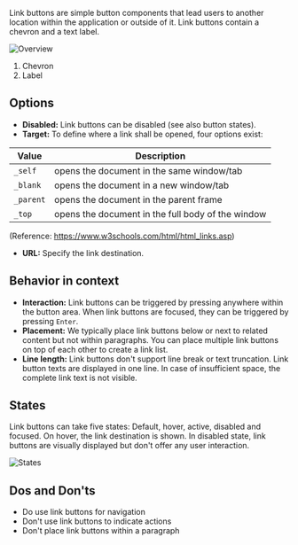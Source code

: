 Link buttons are simple button components that lead users to another location within the application or outside of it. Link buttons contain a chevron and a text label. 

![Overview](https://www.figma.com/file/wEptRgAezDU1z80Cn3eZ0o/iX-Pattern-Illustrations?type=design&node-id=1484-38642&mode=design&t=97WS5dUS2rk3MCp2-11)

1. Chevron
2. Label

## Options
- **Disabled:** Link buttons can be disabled (see also button states). 
- **Target:** To define where a link shall be opened, four options exist:

| Value     | Description                                       |
| --------- | ------------------------------------------------- |
| `_self`   | opens the document in the same window/tab         |
| `_blank`  | opens the document in a new window/tab            |
| `_parent` | opens the document in the parent frame            |
| `_top`    | opens the document in the full body of the window |
(Reference: https://www.w3schools.com/html/html_links.asp)
- **URL:** Specify the link destination.

## Behavior in context
- **Interaction:** Link buttons can be triggered by pressing anywhere within the button area. When link buttons are focused, they can be triggered by pressing `Enter`.
- **Placement:** We typically place link buttons below or next to related content but not within paragraphs. You can place multiple link buttons on top of each other to create a link list.
- **Line length:** Link buttons don't support line break or text truncation. Link button texts are displayed in one line. In case of insufficient space, the complete link text is not visible.

## States
Link buttons can take five states: Default, hover, active, disabled and focused. On hover, the link destination is shown. In disabled state, link buttons are visually displayed but don't offer any user interaction.

![States](https://www.figma.com/file/wEptRgAezDU1z80Cn3eZ0o/iX-Pattern-Illustrations?type=design&node-id=1484-38785&mode=design&t=97WS5dUS2rk3MCp2-11)

## Dos and Don'ts
- Do use link buttons for navigation
- Don't use link buttons to indicate actions
- Don't place link buttons within a paragraph
